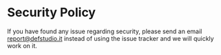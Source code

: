 # Security Policy

If you have found any issue regarding security, please send an email [report@defstudio.it](mailto:report@defstudio.it) instead of using the issue tracker and we will quickly work on it.
